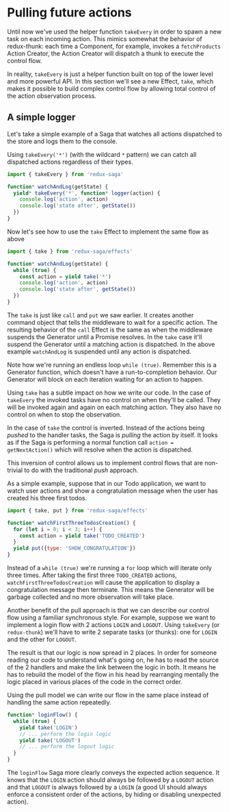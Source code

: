 # Pulling future actions

Until now we've used the helper function `takeEvery` in order to spawn a new task on each incoming action. This mimics somewhat the behavior of redux-thunk: each time a Component, for example, invokes a `fetchProducts` Action Creator, the Action Creator will dispatch a thunk to execute the control flow.

In reality, `takeEvery` is just a helper function built on top of the lower level and more powerful API. In this section we'll see a new Effect, `take`, which makes it possible to build complex control flow by allowing total control of the action observation process.

## A simple logger

Let's take a simple example of a Saga that watches all actions dispatched to the store and logs them to the console.

Using `takeEvery('*')` (with the wildcard `*` pattern) we can catch all dispatched actions regardless of their types.

```javascript
import { takeEvery } from 'redux-saga'

function* watchAndLog(getState) {
  yield* takeEvery('*', function* logger(action) {
    console.log('action', action)
    console.log('state after', getState())
  })
}
```

Now let's see how to use the `take` Effect to implement the same flow as above

```javascript
import { take } from 'redux-saga/effects'

function* watchAndLog(getState) {
  while (true) {
    const action = yield take('*')
    console.log('action', action)
    console.log('state after', getState())
  })
}
```

The `take` is just like `call` and `put` we saw earlier. It creates another command object that tells the middleware to wait for a specific action. The resulting behavior of the `call` Effect is the same as when the middleware suspends the Generator until a Promise resolves. In the `take` case it'll suspend the Generator until a matching action is dispatched. In the above example `watchAndLog` is suspended until any action is dispatched.

Note how we're running an endless loop `while (true)`. Remember this is a Generator function, which doesn't have a run-to-completion behavior. Our Generator will block on each iteration waiting for an action to happen.

Using `take` has a subtle impact on how we write our code. In the case of `takeEvery` the invoked tasks have no control on when they'll be called. They will be invoked again and again on each matching action. They also have no control on when to stop the observation.

In the case of `take` the control is inverted. Instead of the actions being *pushed* to the handler tasks, the Saga is *pulling* the action by itself. It looks as if the Saga is performing a normal function call `action = getNextAction()` which will resolve when the action is dispatched.

This inversion of control allows us to implement control flows that are non-trivial to do with the traditional *push* approach.

As a simple example, suppose that in our Todo application, we want to watch user actions and show a congratulation message when the user has created his three first todos.

```javascript
import { take, put } from 'redux-saga/effects'

function* watchFirstThreeTodosCreation() {
  for (let i = 0; i < 3; i++) {
    const action = yield take('TODO_CREATED')
  }
  yield put({type: 'SHOW_CONGRATULATION'})
}
```

Instead of a `while (true)` we're running a `for` loop which will iterate only three times. After taking the first three `TODO_CREATED` actions, `watchFirstThreeTodosCreation` will cause the application to display a congratulation message then terminate. This means the Generator will be garbage collected and no more observation will take place.

Another benefit of the pull approach is that we can describe our control flow using a familiar synchronous style. For example, suppose we want to implement a login flow with 2 actions `LOGIN` and `LOGOUT`. Using `takeEvery` (or `redux-thunk`) we'll have to write 2 separate tasks (or thunks): one for `LOGIN` and the other for `LOGOUT`.

The result is that our logic is now spread in 2 places. In order for someone reading our code to understand what's going on, he has to read the source of the 2 handlers and make the link between the logic in both. It means he has to rebuild the model of the flow in his head by rearranging mentally the logic placed in various places of the code in the correct order.

Using the pull model we can write our flow in the same place instead of handling the same action repeatedly.

```javascript
function* loginFlow() {
  while (true) {
    yield take('LOGIN')
    // ... perform the login logic
    yield take('LOGOUT')
    // ... perform the logout logic
  }
}
```

The `loginFlow` Saga more clearly conveys the expected action sequence. It knows that the `LOGIN` action should always be followed by a `LOGOUT` action and that `LOGOUT` is always followed by a `LOGIN` (a good UI should always enforce a consistent order of the actions, by hiding or disabling unexpected action).

